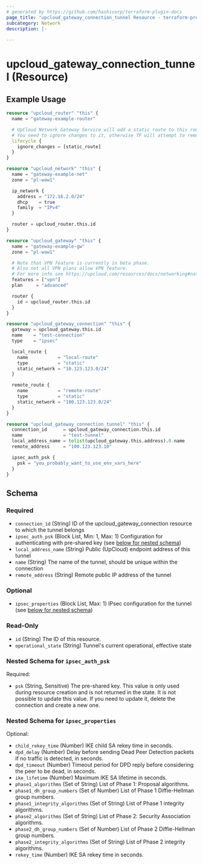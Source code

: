 ```yaml
---
# generated by https://github.com/hashicorp/terraform-plugin-docs
page_title: "upcloud_gateway_connection_tunnel Resource - terraform-provider-upcloud"
subcategory: Network
description: |-
  
---
```


# upcloud_gateway_connection_tunnel (Resource)



## Example Usage

```terraform
resource "upcloud_router" "this" {
  name = "gateway-example-router"

  # UpCloud Network Gateway Service will add a static route to this router to ensure gateway networking is working as intended.
  # You need to ignore changes to it, otherwise TF will attempt to remove the static routes on subsequent applies
  lifecycle {
    ignore_changes = [static_route]
  }
}

resource "upcloud_network" "this" {
  name = "gateway-example-net"
  zone = "pl-waw1"

  ip_network {
    address = "172.16.2.0/24"
    dhcp    = true
    family  = "IPv4"
  }

  router = upcloud_router.this.id
}

resource "upcloud_gateway" "this" {
  name = "gateway-example-gw"
  zone = "pl-waw1"

  # Note that VPN feature is currently in beta phase.
  # Also not all VPN plans allow VPN feature.
  # For more info see https://upcloud.com/resources/docs/networking#nat-and-vpn-gateways
  features = ["vpn"]
  plan     = "advanced"

  router {
    id = upcloud_router.this.id
  }
}

resource "upcloud_gateway_connection" "this" {
  gateway = upcloud_gateway.this.id
  name    = "test-connection"
  type    = "ipsec"

  local_route {
    name           = "local-route"
    type           = "static"
    static_network = "10.123.123.0/24"
  }

  remote_route {
    name           = "remote-route"
    type           = "static"
    static_network = "100.123.123.0/24"
  }
}

resource "upcloud_gateway_connection_tunnel" "this" {
  connection_id      = upcloud_gateway_connection.this.id
  name               = "test-tunnel"
  local_address_name = tolist(upcloud_gateway.this.address).0.name
  remote_address     = "100.123.123.10"

  ipsec_auth_psk {
    psk = "you_probably_want_to_use_env_vars_here"
  }
}
```

<!-- schema generated by tfplugindocs -->
## Schema

### Required

- `connection_id` (String) ID of the upcloud_gateway_connection resource to which the tunnel belongs
- `ipsec_auth_psk` (Block List, Min: 1, Max: 1) Configuration for authenticating with pre-shared key (see [below for nested schema](#nestedblock--ipsec_auth_psk))
- `local_address_name` (String) Public (UpCloud) endpoint address of this tunnel
- `name` (String) The name of the tunnel, should be unique within the connection
- `remote_address` (String) Remote public IP address of the tunnel

### Optional

- `ipsec_properties` (Block List, Max: 1) IPsec configuration for the tunnel (see [below for nested schema](#nestedblock--ipsec_properties))

### Read-Only

- `id` (String) The ID of this resource.
- `operational_state` (String) Tunnel's current operational, effective state

<a id="nestedblock--ipsec_auth_psk"></a>
### Nested Schema for `ipsec_auth_psk`

Required:

- `psk` (String, Sensitive) The pre-shared key. This value is only used during resource creation and is not returned in the state. It is not possible to update this value. If you need to update it, delete the connection and create a new one.


<a id="nestedblock--ipsec_properties"></a>
### Nested Schema for `ipsec_properties`

Optional:

- `child_rekey_time` (Number) IKE child SA rekey time in seconds.
- `dpd_delay` (Number) Delay before sending Dead Peer Detection packets if no traffic is detected, in seconds.
- `dpd_timeout` (Number) Timeout period for DPD reply before considering the peer to be dead, in seconds.
- `ike_lifetime` (Number) Maximum IKE SA lifetime in seconds.
- `phase1_algorithms` (Set of String) List of Phase 1: Proposal algorithms.
- `phase1_dh_group_numbers` (Set of Number) List of Phase 1 Diffie-Hellman group numbers.
- `phase1_integrity_algorithms` (Set of String) List of Phase 1 integrity algorithms.
- `phase2_algorithms` (Set of String) List of Phase 2: Security Association algorithms.
- `phase2_dh_group_numbers` (Set of Number) List of Phase 2 Diffie-Hellman group numbers.
- `phase2_integrity_algorithms` (Set of String) List of Phase 2 integrity algorithms.
- `rekey_time` (Number) IKE SA rekey time in seconds.


